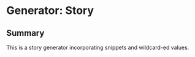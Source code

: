 # Generator: Story

## Summary

This is a story generator incorporating snippets and wildcard-ed values.